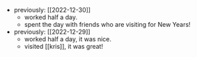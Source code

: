 - previously: [[2022-12-30]]
  - worked half a day.
  - spent the day with friends who are visiting for New Years! 
- previously: [[2022-12-29]]
  - worked half a day, it was nice.
  - visited [[kris]], it was great!
